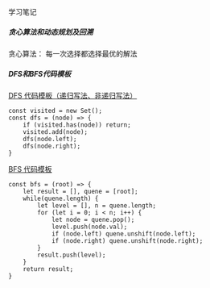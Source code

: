 学习笔记
##### 贪心算法和动态规划及回溯
贪心算法： 每一次选择都选择最优的解法

##### DFS和BFS代码模板
[DFS 代码模板（递归写法、非递归写法）](https://shimo.im/docs/UdY2UUKtliYXmk8t/read)
```
const visited = new Set();
const dfs = (node) => {
    if (visited.has(node)) return;
    visited.add(node);
    dfs(node.left);
    dfs(node.right);
}
```
[BFS 代码模板 ](https://shimo.im/docs/UdY2UUKtliYXmk8t/read)
```
const bfs = (root) => {
    let result = [], quene = [root];
    while(quene.length) {
        let level = [], n = quene.length;
        for (let i = 0; i < n; i++) {
            let node = quene.pop();
            level.push(node.val);
            if (node.left) quene.unshift(node.left);
            if (node.right) quene.unshift(node.right);
        }
        result.push(level);
    }
    return result;
}
```